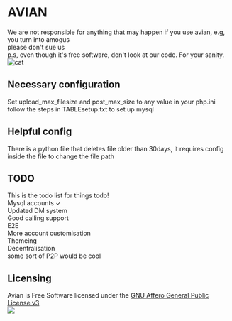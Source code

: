# AVIAN
We are not responsible for anything that may happen if you use avian, e.g, you turn into amogus
<br>
please don't sue us
<br>
p.s, even though it's free software, don't look at our code. For your sanity.<br>
<img src="https://media.tenor.com/images/514bb71e0b07434490040567e4761357/tenor.gif" alt="cat">
## Necessary configuration
Set upload_max_filesize and post_max_size to any value in your php.ini <br>
follow the steps in TABLEsetup.txt to set up mysql
## Helpful config
There is a python file that deletes file older than 30days, it requires config inside the file to change the file path
## TODO
This is the todo list for things todo!
<br>
Mysql accounts ✓
<br>
Updated DM system
<br>
Good calling support
<br>
E2E
<br>
More account customisation
<br>
Themeing <br>
Decentralisation <br>
some sort of P2P would be cool
## Licensing
Avian is Free Software licensed under the [GNU Affero General Public License v3](https://www.gnu.org/licenses/agpl-3.0.html) <br>
<img src="https://www.gnu.org/graphics/agplv3-with-text-162x68.png">

